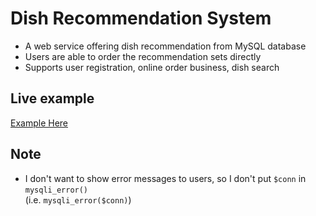 # Dish Recommendation System
* A web service offering dish recommendation from MySQL database
* Users are able to order the recommendation sets directly
* Supports user registration, online order business, dish search  

## Live example
[Example Here](https://mpcs53001.cs.uchicago.edu/~hsuantsai/final.html)
## Note
* I don't want to show error messages to users, so I don't put `$conn` in `mysqli_error()`   
(i.e. `mysqli_error($conn)`) 

